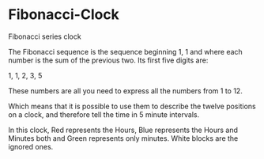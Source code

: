 # Fibonacci-Clock
Fibonacci series clock

The Fibonacci sequence is the sequence beginning 1, 1 and where each number is the sum of the previous two. Its first five digits are:

1, 1, 2, 3, 5

These numbers are all you need to express all the numbers from 1 to 12.

Which means that it is possible to use them to describe the twelve positions on a clock, and therefore tell the time in 5 minute intervals.

In this clock, Red represents the Hours, Blue represents the Hours and Minutes both and Green represents only minutes. White blocks are the ignored ones.
